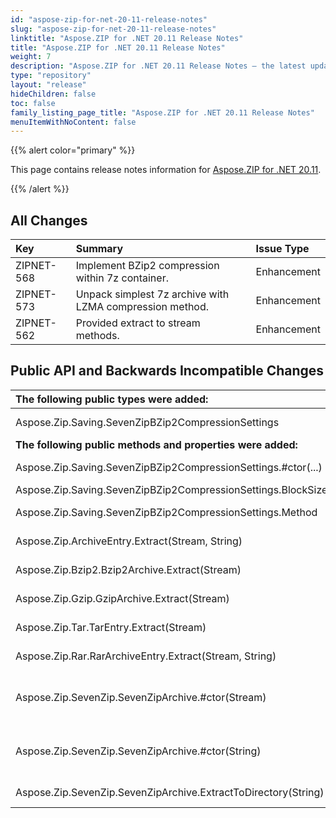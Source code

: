 ```yaml
---
id: "aspose-zip-for-net-20-11-release-notes"
slug: "aspose-zip-for-net-20-11-release-notes"
linktitle: "Aspose.ZIP for .NET 20.11 Release Notes"
title: "Aspose.ZIP for .NET 20.11 Release Notes"
weight: 7
description: "Aspose.ZIP for .NET 20.11 Release Notes – the latest updates and fixes."
type: "repository"
layout: "release"
hideChildren: false
toc: false
family_listing_page_title: "Aspose.ZIP for .NET 20.11 Release Notes"
menuItemWithNoContent: false
---
```


{{% alert color="primary" %}} 

This page contains release notes information for [Aspose.ZIP for .NET 20.11](https://releases.aspose.com/zip/net/new-releases/aspose.zip-for-.net-20.11/).

{{% /alert %}} 


## **All Changes**

|**Key**|**Summary**|**Issue Type**|
| :- | :- | :- |
|ZIPNET-568|Implement BZip2 compression within 7z container.|Enhancement|
|ZIPNET-573|Unpack simplest 7z archive with LZMA compression method.|Enhancement|
|ZIPNET-562|Provided extract to stream methods.|Enhancement|
## **Public API and Backwards Incompatible Changes**

|**The following public types were added:**|**Description**|
| :- | :- |
|Aspose.Zip.Saving.SevenZipBZip2CompressionSettings|Settings for BZip2 compression method within 7z archive.|
|**The following public methods and properties were added:**|**Description**|
|Aspose.Zip.Saving.SevenZipBZip2CompressionSettings.#ctor(...)|Initializes a new instance of the SevenZipBZip2CompressionSettings.|
|Aspose.Zip.Saving.SevenZipBZip2CompressionSettings.BlockSize|Block size in hundreds of kilobytes.|
|Aspose.Zip.Saving.SevenZipBZip2CompressionSettings.Method|Gets compression or decompression method.|
|Aspose.Zip.ArchiveEntry.Extract(Stream, String)|Extracts the entry to the stream provided.|
|Aspose.Zip.Bzip2.Bzip2Archive.Extract(Stream)|Extracts the archive to the stream provided.|
|Aspose.Zip.Gzip.GzipArchive.Extract(Stream)|Extracts the archive to the stream provided.|
|Aspose.Zip.Tar.TarEntry.Extract(Stream)|Extracts the entry to the stream provided.|
|Aspose.Zip.Rar.RarArchiveEntry.Extract(Stream, String)|Extracts the entry to the stream provided.|
|Aspose.Zip.SevenZip.SevenZipArchive.#ctor(Stream)|Initializes a new instance of the SevenZipArchive class and composes entries list can be extracted from the archive.|
|Aspose.Zip.SevenZip.SevenZipArchive.#ctor(String)|Initializes a new instance of the SevenZipArchive class and composes entries list can be extracted from the archive.|
|Aspose.Zip.SevenZip.SevenZipArchive.ExtractToDirectory(String)|Extracts all the files in the archive to the directory provided.|